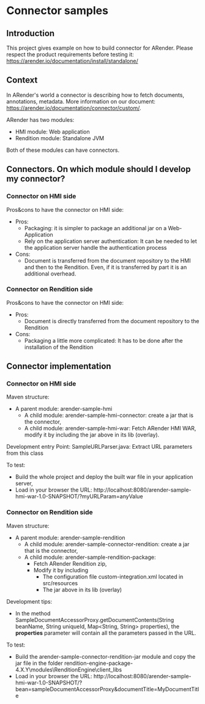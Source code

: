 # Connector samples

## Introduction

This project gives example on how to build connector for ARender. Please respect the product requirements before testing
it: https://arender.io/documentation/install/standalone/

## Context

In ARender's world a connector is describing how to fetch documents, annotations, metadata. More information on our
document: https://arender.io/documentation/connector/custom/.

ARender has two modules:

* HMI module: Web application
* Rendition module: Standalone JVM

Both of these modules can have connectors.

## Connectors. On which module should I develop my connector?

### Connector on HMI side

Pros&cons to have the connector on HMI side:

* Pros:
    * Packaging: it is simpler to package an additional jar on a Web-Application
    * Rely on the application server authentication: It can be needed to let the application server handle the
      authentication process
* Cons:
    * Document is transferred from the document repository to the HMI and then to the Rendition. Even, if it is
      transferred by part it is an additional overhead.

### Connector on Rendition side

Pros&cons to have the connector on HMI side:

* Pros:
    * Document is directly transferred from the document repository to the Rendition
* Cons:
    * Packaging a little more complicated: It has to be done after the installation of the Rendition

## Connector implementation

### Connector on HMI side

Maven structure:

* A parent module: arender-sample-hmi
    * A child module: arender-sample-hmi-connector: create a jar that is the connector,
    * A child module: arender-sample-hmi-war: Fetch ARender HMI WAR, modify it by including the jar above in its
      lib (overlay).

Development entry Point: SampleURLParser.java: Extract URL parameters from this class

To test:

* Build the whole project and deploy the built war file in your application server,
* Load in your browser the URL: http://localhost:8080/arender-sample-hmi-war-1.0-SNAPSHOT/?myURLParam=anyValue

### Connector on Rendition side

Maven structure:

* A parent module: arender-sample-rendition
    * A child module: arender-sample-connector-rendition: create a jar that is the connector,
    * A child module: arender-sample-rendition-package:
      * Fetch ARender Rendition zip, 
      * Modify it by including
        * The configuration file custom-integration.xml located in src/resources
        * The jar above in its lib (overlay)

Development tips: 
* In the method SampleDocumentAccessorProxy.getDocumentContents(String beanName, String uniqueId, Map<String, String> 
  properties), the **properties** parameter will contain all the parameters passed in the URL. 

To test:

* Build the arender-sample-connector-rendition-jar module and copy the jar file in the folder
  rendition-engine-package-4.X.Y\modules\RenditionEngine\client_libs
* Load in your browser the
  URL: http://localhost:8080/arender-sample-hmi-war-1.0-SNAPSHOT/?bean=sampleDocumentAccessorProxy&documentTitle=MyDocumentTitle
  
